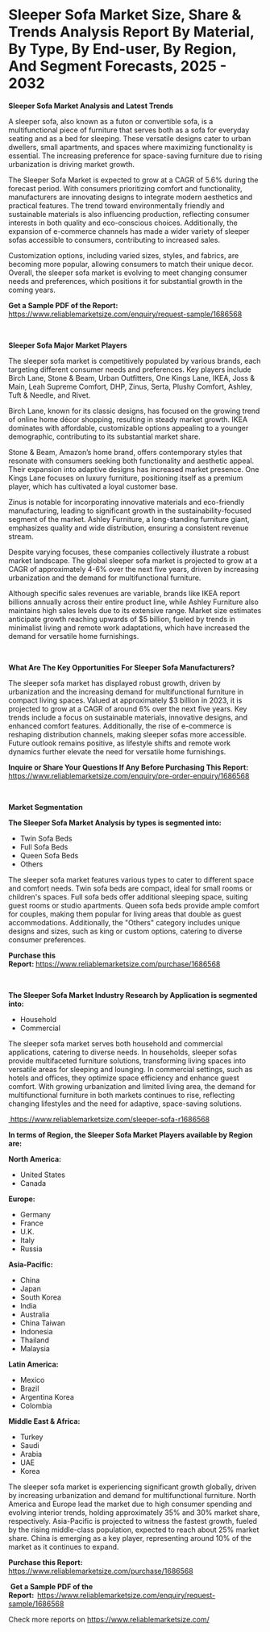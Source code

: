 <p><h1>Sleeper Sofa Market Size, Share & Trends Analysis Report By Material, By Type, By End-user, By Region, And Segment Forecasts, 2025 - 2032</h1></p><p><strong>Sleeper Sofa Market Analysis and Latest Trends</strong></p>
<p><p>A sleeper sofa, also known as a futon or convertible sofa, is a multifunctional piece of furniture that serves both as a sofa for everyday seating and as a bed for sleeping. These versatile designs cater to urban dwellers, small apartments, and spaces where maximizing functionality is essential. The increasing preference for space-saving furniture due to rising urbanization is driving market growth.</p><p>The Sleeper Sofa Market is expected to grow at a CAGR of 5.6% during the forecast period. With consumers prioritizing comfort and functionality, manufacturers are innovating designs to integrate modern aesthetics and practical features. The trend toward environmentally friendly and sustainable materials is also influencing production, reflecting consumer interests in both quality and eco-conscious choices. Additionally, the expansion of e-commerce channels has made a wider variety of sleeper sofas accessible to consumers, contributing to increased sales.</p><p>Customization options, including varied sizes, styles, and fabrics, are becoming more popular, allowing consumers to match their unique decor. Overall, the sleeper sofa market is evolving to meet changing consumer needs and preferences, which positions it for substantial growth in the coming years.</p></p>
<p><strong>Get a Sample PDF of the Report:&nbsp;</strong> <a href="https://www.reliablemarketsize.com/enquiry/request-sample/1686568?utm_campaign=2276&utm_medium=2&utm_source=Github&utm_content=ia&utm_term=08022025&utm_id=sleeper-sofa">https://www.reliablemarketsize.com/enquiry/request-sample/1686568</a></p>
<p>&nbsp;</p>
<p><strong>Sleeper Sofa Major Market Players</strong></p>
<p><p>The sleeper sofa market is competitively populated by various brands, each targeting different consumer needs and preferences. Key players include Birch Lane, Stone & Beam, Urban Outfitters, One Kings Lane, IKEA, Joss & Main, Leah Supreme Comfort, DHP, Zinus, Serta, Plushy Comfort, Ashley, Tuft & Needle, and Rivet.</p><p>Birch Lane, known for its classic designs, has focused on the growing trend of online home décor shopping, resulting in steady market growth. IKEA dominates with affordable, customizable options appealing to a younger demographic, contributing to its substantial market share.</p><p>Stone & Beam, Amazon’s home brand, offers contemporary styles that resonate with consumers seeking both functionality and aesthetic appeal. Their expansion into adaptive designs has increased market presence. One Kings Lane focuses on luxury furniture, positioning itself as a premium player, which has cultivated a loyal customer base.</p><p>Zinus is notable for incorporating innovative materials and eco-friendly manufacturing, leading to significant growth in the sustainability-focused segment of the market. Ashley Furniture, a long-standing furniture giant, emphasizes quality and wide distribution, ensuring a consistent revenue stream.</p><p>Despite varying focuses, these companies collectively illustrate a robust market landscape. The global sleeper sofa market is projected to grow at a CAGR of approximately 4-6% over the next five years, driven by increasing urbanization and the demand for multifunctional furniture.</p><p>Although specific sales revenues are variable, brands like IKEA report billions annually across their entire product line, while Ashley Furniture also maintains high sales levels due to its extensive range. Market size estimates anticipate growth reaching upwards of $5 billion, fueled by trends in minimalist living and remote work adaptations, which have increased the demand for versatile home furnishings.</p></p>
<p>&nbsp;</p>
<p><strong>What Are The Key Opportunities For Sleeper Sofa Manufacturers?</strong></p>
<p><p>The sleeper sofa market has displayed robust growth, driven by urbanization and the increasing demand for multifunctional furniture in compact living spaces. Valued at approximately $3 billion in 2023, it is projected to grow at a CAGR of around 6% over the next five years. Key trends include a focus on sustainable materials, innovative designs, and enhanced comfort features. Additionally, the rise of e-commerce is reshaping distribution channels, making sleeper sofas more accessible. Future outlook remains positive, as lifestyle shifts and remote work dynamics further elevate the need for versatile home furnishings.</p></p>
<p><strong>Inquire or Share Your Questions If Any Before Purchasing This Report:</strong> <a href="https://www.reliablemarketsize.com/enquiry/pre-order-enquiry/1686568?utm_campaign=2276&utm_medium=2&utm_source=Github&utm_content=ia&utm_term=08022025&utm_id=sleeper-sofa">https://www.reliablemarketsize.com/enquiry/pre-order-enquiry/1686568</a></p>
<p>&nbsp;</p>
<p><strong>Market Segmentation</strong></p>
<p><strong>The Sleeper Sofa Market Analysis by types is segmented into:</strong></p>
<p><ul><li>Twin Sofa Beds</li><li>Full Sofa Beds</li><li>Queen Sofa Beds</li><li>Others</li></ul></p>
<p><p>The sleeper sofa market features various types to cater to different space and comfort needs. Twin sofa beds are compact, ideal for small rooms or children's spaces. Full sofa beds offer additional sleeping space, suiting guest rooms or studio apartments. Queen sofa beds provide ample comfort for couples, making them popular for living areas that double as guest accommodations. Additionally, the "Others" category includes unique designs and sizes, such as king or custom options, catering to diverse consumer preferences.</p></p>
<p><strong>Purchase this Report:&nbsp;</strong><a href="https://www.reliablemarketsize.com/purchase/1686568?utm_campaign=2276&utm_medium=2&utm_source=Github&utm_content=ia&utm_term=08022025&utm_id=sleeper-sofa">https://www.reliablemarketsize.com/purchase/1686568</a></p>
<p>&nbsp;</p>
<p><strong>The Sleeper Sofa Market Industry Research by Application is segmented into:</strong></p>
<p><ul><li>Household</li><li>Commercial</li></ul></p>
<p><p>The sleeper sofa market serves both household and commercial applications, catering to diverse needs. In households, sleeper sofas provide multifaceted furniture solutions, transforming living spaces into versatile areas for sleeping and lounging. In commercial settings, such as hotels and offices, they optimize space efficiency and enhance guest comfort. With growing urbanization and limited living area, the demand for multifunctional furniture in both markets continues to rise, reflecting changing lifestyles and the need for adaptive, space-saving solutions.</p></p>
<p><a href="https://www.reliablemarketsize.com/sleeper-sofa-r1686568?utm_campaign=2276&utm_medium=2&utm_source=Github&utm_content=ia&utm_term=08022025&utm_id=sleeper-sofa">&nbsp;https://www.reliablemarketsize.com/sleeper-sofa-r1686568</a></p>
<p><strong>In terms of Region, the Sleeper Sofa Market Players available by Region are:</strong></p>
<p>
    <p> <strong> North America: </strong>
        <ul>
            <li>United States</li>
            <li>Canada</li>
        </ul>
        </p> 
    <p> <strong> Europe: </strong>
        <ul>
            <li>Germany</li>
            <li>France</li>
            <li>U.K.</li>
            <li>Italy</li>
            <li>Russia</li>
        </ul>
        </p> 
    <p> <strong> Asia-Pacific: </strong>
        <ul>
            <li>China</li>
            <li>Japan</li>
            <li>South Korea</li>
            <li>India</li>
            <li>Australia</li>
            <li>China Taiwan</li>
            <li>Indonesia</li>
            <li>Thailand</li>
            <li>Malaysia</li>
        </ul>
        </p> 
    <p> <strong> Latin America: </strong>
        <ul>
            <li>Mexico</li>
            <li>Brazil</li>
            <li>Argentina Korea</li>
            <li>Colombia</li>
        </ul>
        </p> 
    <p> <strong> Middle East & Africa: </strong>
        <ul>
            <li>Turkey</li>
            <li>Saudi</li>
            <li>Arabia</li>
            <li>UAE</li>
            <li>Korea</li>
        </ul>
    </p>
    </p>
<p><p>The sleeper sofa market is experiencing significant growth globally, driven by increasing urbanization and demand for multifunctional furniture. North America and Europe lead the market due to high consumer spending and evolving interior trends, holding approximately 35% and 30% market share, respectively. Asia-Pacific is projected to witness the fastest growth, fueled by the rising middle-class population, expected to reach about 25% market share. China is emerging as a key player, representing around 10% of the market as it continues to expand.</p></p>
<p><strong>Purchase this Report: </strong><a href="https://www.reliablemarketsize.com/purchase/1686568?utm_campaign=2276&utm_medium=2&utm_source=Github&utm_content=ia&utm_term=08022025&utm_id=sleeper-sofa">https://www.reliablemarketsize.com/purchase/1686568</a></p>
<p>&nbsp;<strong>Get a Sample PDF of the Report:&nbsp;&nbsp;</strong><a href="https://www.reliablemarketsize.com/enquiry/request-sample/1686568?utm_campaign=2276&utm_medium=2&utm_source=Github&utm_content=ia&utm_term=08022025&utm_id=sleeper-sofa">https://www.reliablemarketsize.com/enquiry/request-sample/1686568</a></p>
<p><strong></strong></p>
<p>Check more reports on <a href="https://www.reliablemarketsize.com/?utm_campaign=2276&utm_medium=2&utm_source=Github&utm_content=ia&utm_term=08022025&utm_id=sleeper-sofa">https://www.reliablemarketsize.com/</a></p>